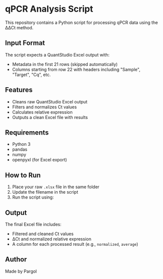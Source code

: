 # qPCR Analysis Script

This repository contains a Python script for processing qPCR data using the ΔΔCt method.

## Input Format
The script expects a QuantStudio Excel output with:
- Metadata in the first 21 rows (skipped automatically)
- Columns starting from row 22 with headers including "Sample", "Target", "Cq", etc.

## Features
- Cleans raw QuantStudio Excel output
- Filters and normalizes Ct values
- Calculates relative expression
- Outputs a clean Excel file with results

## Requirements
- Python 3
- pandas
- numpy
- openpyxl (for Excel export)

## How to Run
1. Place your raw `.xlsx` file in the same folder
2. Update the filename in the script
3. Run the script using:

 ## Output
The final Excel file includes:
- Filtered and cleaned Ct values
- ΔCt and normalized relative expression
- A column for each processed result (e.g., `normalized`, `average`)

## Author
Made by Pargol 
